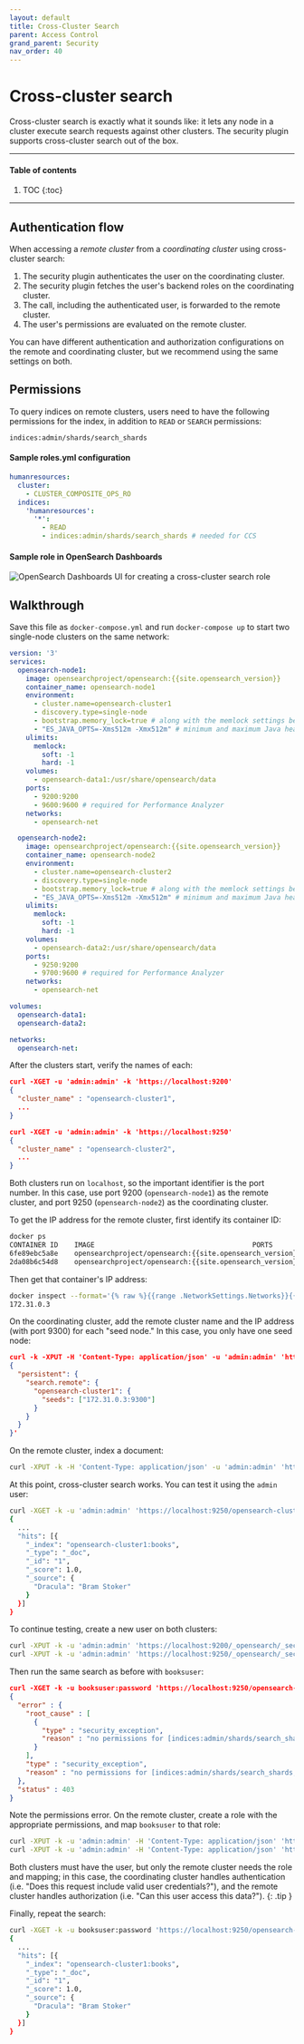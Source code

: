 ```yaml
---
layout: default
title: Cross-Cluster Search
parent: Access Control
grand_parent: Security
nav_order: 40
---
```


# Cross-cluster search

Cross-cluster search is exactly what it sounds like: it lets any node in a cluster execute search requests against other clusters. The security plugin supports cross-cluster search out of the box.

---

#### Table of contents
1. TOC
{:toc}


---

## Authentication flow

When accessing a *remote cluster* from a *coordinating cluster* using cross-cluster search:

1. The security plugin authenticates the user on the coordinating cluster.
1. The security plugin fetches the user's backend roles on the coordinating cluster.
1. The call, including the authenticated user, is forwarded to the remote cluster.
1. The user's permissions are evaluated on the remote cluster.

You can have different authentication and authorization configurations on the remote and coordinating cluster, but we recommend using the same settings on both.


## Permissions

To query indices on remote clusters, users need to have the following permissions for the index, in addition to `READ` or `SEARCH` permissions:

```
indices:admin/shards/search_shards
```


#### Sample roles.yml configuration

```yml
humanresources:
  cluster:
    - CLUSTER_COMPOSITE_OPS_RO
  indices:
    'humanresources':
      '*':
        - READ
        - indices:admin/shards/search_shards # needed for CCS
```


#### Sample role in OpenSearch Dashboards

![OpenSearch Dashboards UI for creating a cross-cluster search role](../../../images/security-ccs.png)


## Walkthrough

Save this file as `docker-compose.yml` and run `docker-compose up` to start two single-node clusters on the same network:

```yml
version: '3'
services:
  opensearch-node1:
    image: opensearchproject/opensearch:{{site.opensearch_version}}
    container_name: opensearch-node1
    environment:
      - cluster.name=opensearch-cluster1
      - discovery.type=single-node
      - bootstrap.memory_lock=true # along with the memlock settings below, disables swapping
      - "ES_JAVA_OPTS=-Xms512m -Xmx512m" # minimum and maximum Java heap size, recommend setting both to 50% of system RAM
    ulimits:
      memlock:
        soft: -1
        hard: -1
    volumes:
      - opensearch-data1:/usr/share/opensearch/data
    ports:
      - 9200:9200
      - 9600:9600 # required for Performance Analyzer
    networks:
      - opensearch-net

  opensearch-node2:
    image: opensearchproject/opensearch:{{site.opensearch_version}}
    container_name: opensearch-node2
    environment:
      - cluster.name=opensearch-cluster2
      - discovery.type=single-node
      - bootstrap.memory_lock=true # along with the memlock settings below, disables swapping
      - "ES_JAVA_OPTS=-Xms512m -Xmx512m" # minimum and maximum Java heap size, recommend setting both to 50% of system RAM
    ulimits:
      memlock:
        soft: -1
        hard: -1
    volumes:
      - opensearch-data2:/usr/share/opensearch/data
    ports:
      - 9250:9200
      - 9700:9600 # required for Performance Analyzer
    networks:
      - opensearch-net

volumes:
  opensearch-data1:
  opensearch-data2:

networks:
  opensearch-net:
```

After the clusters start, verify the names of each:

```json
curl -XGET -u 'admin:admin' -k 'https://localhost:9200'
{
  "cluster_name" : "opensearch-cluster1",
  ...
}

curl -XGET -u 'admin:admin' -k 'https://localhost:9250'
{
  "cluster_name" : "opensearch-cluster2",
  ...
}
```

Both clusters run on `localhost`, so the important identifier is the port number. In this case, use port 9200 (`opensearch-node1`) as the remote cluster, and port 9250 (`opensearch-node2`) as the coordinating cluster.

To get the IP address for the remote cluster, first identify its container ID:

```bash
docker ps
CONTAINER ID    IMAGE                                       PORTS                                                      NAMES
6fe89ebc5a8e    opensearchproject/opensearch:{{site.opensearch_version}}   0.0.0.0:9200->9200/tcp, 0.0.0.0:9600->9600/tcp, 9300/tcp   opensearch-node1
2da08b6c54d8    opensearchproject/opensearch:{{site.opensearch_version}}   9300/tcp, 0.0.0.0:9250->9200/tcp, 0.0.0.0:9700->9600/tcp   opensearch-node2
```

Then get that container's IP address:

```bash
docker inspect --format='{% raw %}{{range .NetworkSettings.Networks}}{{.IPAddress}}{{end}}{% endraw %}' 6fe89ebc5a8e
172.31.0.3
```

On the coordinating cluster, add the remote cluster name and the IP address (with port 9300) for each "seed node." In this case, you only have one seed node:

```json
curl -k -XPUT -H 'Content-Type: application/json' -u 'admin:admin' 'https://localhost:9250/_cluster/settings' -d '
{
  "persistent": {
    "search.remote": {
      "opensearch-cluster1": {
        "seeds": ["172.31.0.3:9300"]
      }
    }
  }
}'
```

On the remote cluster, index a document:

```bash
curl -XPUT -k -H 'Content-Type: application/json' -u 'admin:admin' 'https://localhost:9200/books/_doc/1' -d '{"Dracula": "Bram Stoker"}'
```

At this point, cross-cluster search works. You can test it using the `admin` user:

```bash
curl -XGET -k -u 'admin:admin' 'https://localhost:9250/opensearch-cluster1:books/_search?pretty'
{
  ...
  "hits": [{
    "_index": "opensearch-cluster1:books",
    "_type": "_doc",
    "_id": "1",
    "_score": 1.0,
    "_source": {
      "Dracula": "Bram Stoker"
    }
  }]
}
```

To continue testing, create a new user on both clusters:

```bash
curl -XPUT -k -u 'admin:admin' 'https://localhost:9200/_opensearch/_security/api/internalusers/booksuser' -H 'Content-Type: application/json' -d '{"password":"password"}'
curl -XPUT -k -u 'admin:admin' 'https://localhost:9250/_opensearch/_security/api/internalusers/booksuser' -H 'Content-Type: application/json' -d '{"password":"password"}'
```

Then run the same search as before with `booksuser`:

```json
curl -XGET -k -u booksuser:password 'https://localhost:9250/opensearch-cluster1:books/_search?pretty'
{
  "error" : {
    "root_cause" : [
      {
        "type" : "security_exception",
        "reason" : "no permissions for [indices:admin/shards/search_shards, indices:data/read/search] and User [name=booksuser, roles=[], requestedTenant=null]"
      }
    ],
    "type" : "security_exception",
    "reason" : "no permissions for [indices:admin/shards/search_shards, indices:data/read/search] and User [name=booksuser, roles=[], requestedTenant=null]"
  },
  "status" : 403
}
```

Note the permissions error. On the remote cluster, create a role with the appropriate permissions, and map `booksuser` to that role:

```bash
curl -XPUT -k -u 'admin:admin' -H 'Content-Type: application/json' 'https://localhost:9200/_opensearch/_security/api/roles/booksrole' -d '{"index_permissions":[{"index_patterns":["books"],"allowed_actions":["indices:admin/shards/search_shards","indices:data/read/search"]}]}'
curl -XPUT -k -u 'admin:admin' -H 'Content-Type: application/json' 'https://localhost:9200/_opensearch/_security/api/rolesmapping/booksrole' -d '{"users" : ["booksuser"]}'
```

Both clusters must have the user, but only the remote cluster needs the role and mapping; in this case, the coordinating cluster handles authentication (i.e. "Does this request include valid user credentials?"), and the remote cluster handles authorization (i.e. "Can this user access this data?").
{: .tip }

Finally, repeat the search:

```bash
curl -XGET -k -u booksuser:password 'https://localhost:9250/opensearch-cluster1:books/_search?pretty'
{
  ...
  "hits": [{
    "_index": "opensearch-cluster1:books",
    "_type": "_doc",
    "_id": "1",
    "_score": 1.0,
    "_source": {
      "Dracula": "Bram Stoker"
    }
  }]
}
```
